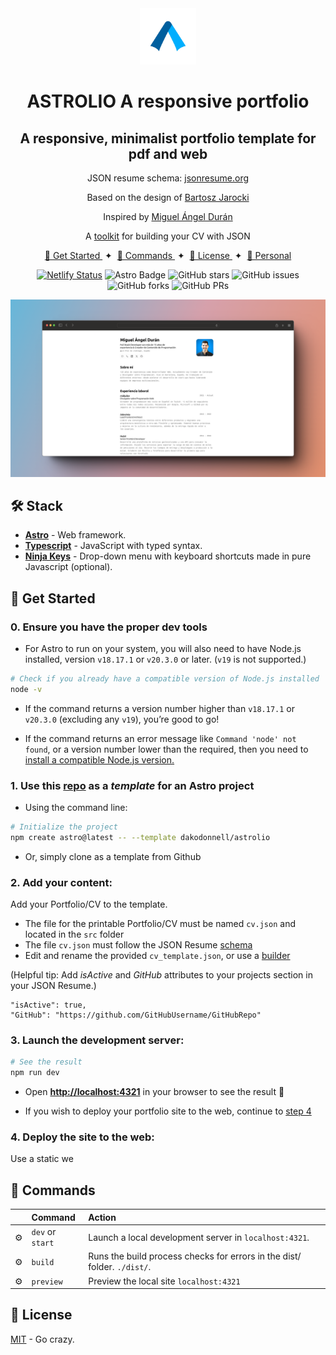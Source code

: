 <div align="center">
<img src="astrolio-logo.png" height="90px" width="auto" />
<h1>
    ASTROLIO
    A responsive portfolio
</h1>
<h2>
    A responsive, minimalist portfolio template for pdf and web
</h2>
<p>
JSON resume schema: <a href="https://jsonresume.org/schema/">jsonresume.org</a>
</p>


<p>
Based on the design of <a href="https://github.com/BartoszJarocki/cv">Bartosz Jarocki</a>
</p>

<p>
Inspired by <a href="https://github.com/midudev/minimalist-portfolio-json">Miguel Ángel Durán</a>
</p>
<p>
A <a href="https://github.com/reorx/jsoncv">toolkit</a> for building your CV with JSON
</p>

</div>

<div align="center">
    <a href="#-get-started">
        🚀 Get Started
    </a>
    <span>&nbsp;✦&nbsp;</span>
    <a href="#-commands">
        🧞 Commands
    </a>
    <span>&nbsp;✦&nbsp;</span>
    <a href="#-license">
        🔑 License
    </a>
    <span>&nbsp;✦&nbsp;</span>
    <a href="https://dakodonnell.com">
        🔗 Personal
    </a>
</div>

<p></p>

<div align="center">

[![Netlify Status](https://api.netlify.com/api/v1/badges/ea2e615a-b6e1-4236-b4dc-dec650170388/deploy-status)](https://app.netlify.com/sites/astrolio/deploys)
![Astro Badge](https://img.shields.io/badge/Astro-BC52EE?logo=astro&logoColor=fff&style=flat)
![GitHub stars](https://img.shields.io/github/stars/dakodonnell/astrolio)
![GitHub issues](https://img.shields.io/github/issues/dakodonnell/astrolio)
![GitHub forks](https://img.shields.io/github/forks/dakodonnell/astrolio)
![GitHub PRs](https://img.shields.io/github/issues-pr/dakodonnell/astrolio)

</div>

<img src="portada.png"></img>

## 🛠️ Stack

- [**Astro**](https://astro.build/) - Web framework.
- [**Typescript**](https://www.typescriptlang.org/) - JavaScript with typed syntax.
- [**Ninja Keys**](https://github.com/ssleptsov/ninja-keys) - Drop-down menu with keyboard shortcuts made in pure Javascript (optional).


## 🚀 Get Started

### 0. Ensure you have the proper dev tools

- For Astro to run on your system, you will also need to have Node.js installed, version `v18.17.1` or `v20.3.0` or later. (`v19` is not supported.)

```bash
# Check if you already have a compatible version of Node.js installed
node -v
```

- If the command returns a version number higher than `v18.17.1` or `v20.3.0` (excluding any `v19`), you’re good to go!

- If the command returns an error message like `Command 'node' not found`, or a version number lower than the required, then you need to [install a compatible Node.js version.](https://docs.npmjs.com/downloading-and-installing-node-js-and-npm)

### 1. Use this [repo](https://github.com/dakodonnell/astrolio) as a _template_ for an Astro project

- Using the command line:
```bash
# Initialize the project
npm create astro@latest -- --template dakodonnell/astrolio
```
- Or, simply clone as a template from Github

### 2. Add your content:
Add your Portfolio/CV to the template.
- The file for the printable Portfolio/CV must be named `cv.json` and located in the `src` folder
- The file `cv.json` must follow the JSON Resume [schema](https://jsonresume.org/schema) 
- Edit and rename the provided `cv_template.json`, or use a 
[builder](https://jsoncv.reorx.com)

(Helpful tip: Add _isActive_ and _GitHub_ attributes to your projects section in your JSON Resume.)
```
"isActive": true,
"GitHub": "https://github.com/GitHubUsername/GitHubRepo"
```

### 3. Launch the development server:

```bash
# See the result
npm run dev
```

- Open [**http://localhost:4321**](http://localhost:4321/) in your browser to see the result 🚀

- If you wish to deploy your portfolio site to the web, continue to [step 4](#4)

### 4. Deploy the site to the web:

Use a static we

## 🧞 Commands

|     | Command         | Action                                        |
| :-- | :--------------- | :-------------------------------------------- |
| ⚙️  | `dev` or `start` | Launch a local development server in `localhost:4321`.  |
| ⚙️  | `build`          | Runs the build process checks for errors in the dist/ folder. `./dist/`.      |
| ⚙️  | `preview`        | Preview the local site `localhost:4321` |



## 🔑 License

[MIT](LICENSE.txt) - Go crazy.
